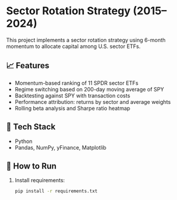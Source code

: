 # Sector Rotation Strategy (2015–2024)

This project implements a sector rotation strategy using 6-month momentum to allocate capital among U.S. sector ETFs.

## 📈 Features
- Momentum-based ranking of 11 SPDR sector ETFs
- Regime switching based on 200-day moving average of SPY
- Backtesting against SPY with transaction costs
- Performance attribution: returns by sector and average weights
- Rolling beta analysis and Sharpe ratio heatmap

## 🧪 Tech Stack
- Python
- Pandas, NumPy, yFinance, Matplotlib

## 🚀 How to Run
1. Install requirements:
   ```bash
   pip install -r requirements.txt
